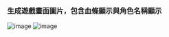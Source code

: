 ### 生成遊戲畫面圖片，包含血條顯示與角色名稱顯示
![image](https://user-images.githubusercontent.com/79973620/218686729-912cf2f2-3538-4a2d-9188-35598e690f91.png)
![image](https://user-images.githubusercontent.com/79973620/218686795-27a7262f-9ae3-46e5-ae19-349226c1dccf.png)
